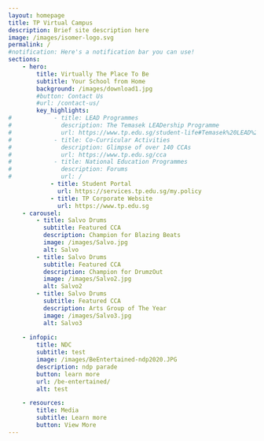 ```yaml
---
layout: homepage
title: TP Virtual Campus
description: Brief site description here
image: /images/isomer-logo.svg
permalink: /
#notification: Here's a notification bar you can use!
sections:
    - hero:
        title: Virtually The Place To Be
        subtitle: Your School from Home
        background: /images/download1.jpg
        #button: Contact Us
        #url: /contact-us/
        key_highlights:
#            - title: LEAD Programmes
#              description: The Temasek LEADership Programme
#              url: https://www.tp.edu.sg/student-life#Temasek%20LEAD%20Programme
#            - title: Co-Curricular Activities
#              description: Glimpse of over 140 CCAs
#              url: https://www.tp.edu.sg/cca
#            - title: National Education Programmes
#              description: Forums
#              url: /
            - title: Student Portal
              url: https://services.tp.edu.sg/my.policy
            - title: TP Corporate Website
              url: https://www.tp.edu.sg
    - carousel:
        - title: Salvo Drums
          subtitle: Featured CCA
          description: Champion for Blazing Beats
          image: /images/Salvo.jpg  
          alt: Salvo
        - title: Salvo Drums
          subtitle: Featured CCA
          description: Champion for DrumzOut
          image: /images/Salvo2.jpg
          alt: Salvo2
        - title: Salvo Drums
          subtitle: Featured CCA
          description: Arts Group of The Year
          image: /images/Salvo3.jpg
          alt: Salvo3
    
    - infopic:
        title: NDC
        subtitle: test
        image: /images/BeEntertained-ndp2020.JPG
        description: ndp parade
        button: learn more
        url: /be-entertained/
        alt: test

    - resources:
        title: Media
        subtitle: Learn more
        button: View More
---
```

